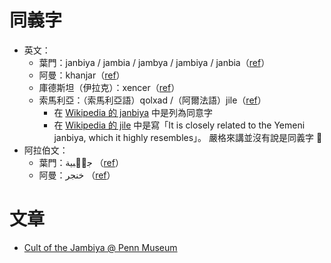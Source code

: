 同義字
======

* 英文：
	* 葉門：janbiya / jambia / jambya / jambiya / janbia（[ref][janbiya]）
	* 阿曼：khanjar（[ref][khanjar]）
	* 庫德斯坦（伊拉克）：xencer（[ref][janbiya]）
	* 索馬利亞：（索馬利亞語）qolxad /（阿爾法語）jile（[ref][jile]）
		* 在 [Wikipedia 的 janbiya][janbiya] 中是列為同意字
		* 在 [Wikipedia 的 jile][jile] 中是寫「It is closely related to the Yemeni janbiya, which it highly resembles」。
			嚴格來講並沒有說是同義字 :see_no_evil:
* 阿拉伯文：
	* 葉門：جنۢبية （[ref][janbiya]）
	* 阿曼：خنجر （[ref][khanjar]）

[janbiya]: https://en.wikipedia.org/wiki/Janbiya
[khanjar]: https://en.wikipedia.org/wiki/Khanjar
[jile]: https://en.wikipedia.org/wiki/Jile


文章
====

* [Cult of the Jambiya @ Penn Museum](https://www.penn.museum/sites/expedition/cult-of-the-jambiya/)

